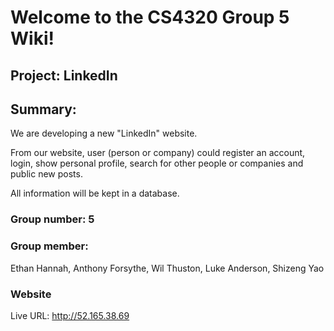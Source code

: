 # Welcome to the CS4320 Group 5 Wiki!

## Project: LinkedIn

## Summary:

We are developing a new "LinkedIn" website.

From our website, user (person or company) could register an account, login, show personal profile, search for other people or companies and public new posts.

All information will be kept in a database.


### Group number: 5

### Group member:
Ethan Hannah, Anthony Forsythe, Wil Thuston, Luke Anderson, Shizeng Yao

### Website
Live URL: http://52.165.38.69


